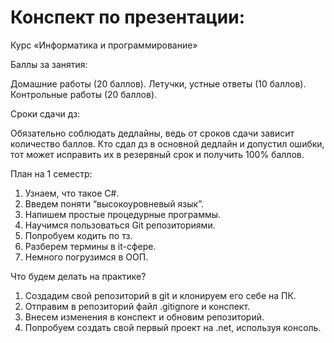 
# Конспект по презентации:
 Курс 
«Информатика и программирование»


Баллы за занятия: 

Домашние работы (20 баллов).
Летучки, устные ответы (10 баллов).
Контрольные работы (20 баллов).

Сроки сдачи дз:

Обязательно соблюдать дедлайны, ведь от сроков сдачи зависит количество баллов.
Кто сдал дз в основной дедлайн и допустил ошибки, тот может исправить их в резервный срок и получить 100% баллов.

План на 1 семестр:

1. Узнаем, что такое C#.
2. Введем поняти “высокоуровневый язык”.
3. Напишем простые процедурные программы.
4. Научимся пользоваться Git репозиториями.
5. Попробуем кодить по тз.
6. Разберем термины в it-сфере.
7. Немного погрузимся в ООП.

Что будем делать на практике?

1. Создадим свой репозиторий в git и клонируем его себе на ПК.
2. Отправим в репозиторий файл .gitignore и конспект.
3. Внесем изменения в конспект и обновим репозиторий.
4. Попробуем создать свой первый проект на .net, используя консоль.